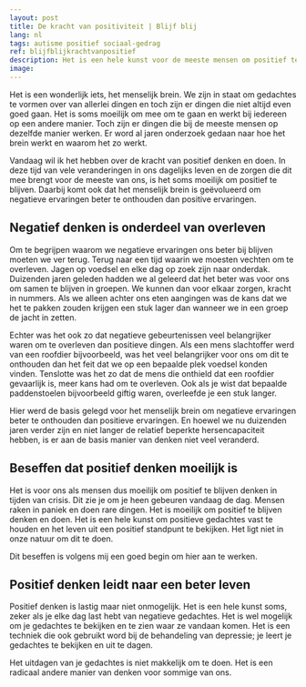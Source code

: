 ```yaml
---
layout: post
title: De kracht van positiviteit | Blijf blij
lang: nl
tags: autisme positief sociaal-gedrag
ref: blijfblijkrachtvanpositief
description: Het is een hele kunst voor de meeste mensen om positief te blijven in tijden van crisis. Vaak omdat ze in basis gedachten al negatief denken. Een manier om dit te overkomen is het bijstellen van je gedachtes en proberen te buigen naar positief denken.
image:
---
```

Het is een wonderlijk iets, het menselijk brein. We zijn in staat om gedachtes te vormen over van allerlei dingen en toch zijn er dingen die niet altijd even goed gaan. Het is soms moeilijk om mee om te gaan en werkt bij iedereen op een andere manier. Toch zijn er dingen die bij de meeste mensen op dezelfde manier werken. Er word al jaren onderzoek gedaan naar hoe het brein werkt en waarom het zo werkt.

Vandaag wil ik het hebben over de kracht van positief denken en doen. In deze tijd van vele veranderingen in ons dagelijks leven en de zorgen die dit mee brengt voor de meeste van ons, is het soms moeilijk om positief te blijven. Daarbij komt ook dat het menselijk brein is geëvolueerd om negatieve ervaringen beter te onthouden dan positive ervaringen.

## Negatief denken is onderdeel van overleven
Om te begrijpen waarom we negatieve ervaringen ons beter bij blijven moeten we ver terug. Terug naar een tijd waarin we moesten vechten om te overleven. Jagen op voedsel en elke dag op zoek zijn naar onderdak. Duizenden jaren geleden hadden we al geleerd dat het beter was voor ons om samen te blijven in groepen. We kunnen dan voor elkaar zorgen, kracht in nummers. Als we alleen achter ons eten aangingen was de kans dat we het te pakken zouden krijgen een stuk lager dan wanneer we in een groep de jacht in zetten.

Echter was het ook zo dat negatieve gebeurtenissen veel belangrijker waren om te overleven dan positieve dingen. Als een mens slachtoffer werd van een roofdier bijvoorbeeld, was het veel belangrijker voor ons om dit te onthouden dan het feit dat we op een bepaalde plek voedsel konden vinden. Tenslotte was het zo dat de mens die onthield dat een roofdier gevaarlijk is, meer kans had om te overleven. Ook als je wist dat bepaalde paddenstoelen bijvoorbeeld giftig waren, overleefde je een stuk langer.

Hier werd de basis gelegd voor het menselijk brein om negatieve ervaringen beter te onthouden dan positieve ervaringen. En hoewel we nu duizenden jaren verder zijn en niet langer de relatief beperkte hersencapaciteit hebben, is er aan de basis manier van denken niet veel veranderd.

## Beseffen dat positief denken moeilijk is
Het is voor ons als mensen dus moeilijk om positief te blijven denken in tijden van crisis. Dit zie je om je heen gebeuren vandaag de dag. Mensen raken in paniek en doen rare dingen. Het is moeilijk om positief te blijven denken en doen. Het is een hele kunst om positieve gedachtes vast te houden en het leven uit een positief standpunt te bekijken. Het ligt niet in onze natuur om dit te doen.

Dit beseffen is volgens mij een goed begin om hier aan te werken.

## Positief denken leidt naar een beter leven
Positief denken is lastig maar niet onmogelijk. Het is een hele kunst soms, zeker als je elke dag last hebt van negatieve gedachtes. Het is wel mogelijk om je gedachtes te bekijken en te zien waar ze vandaan komen. Het is een techniek die ook gebruikt word bij de behandeling van depressie; je leert je gedachtes te bekijken en uit te dagen.

Het uitdagen van je gedachtes is niet makkelijk om te doen. Het is een radicaal andere manier van denken voor sommige van ons. 
